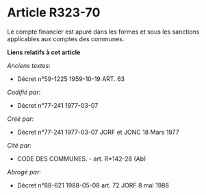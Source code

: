# Article R323-70

Le compte financier est apuré dans les formes et sous les sanctions applicables aux comptes des communes.

**Liens relatifs à cet article**

_Anciens textes_:

  - Décret n°59-1225 1959-10-19 ART. 63

_Codifié par_:

  - Décret n°77-241 1977-03-07

_Créé par_:

  - Décret n°77-241 1977-03-07 JORF et JONC 18 Mars 1977

_Cité par_:

  - CODE DES COMMUNES. - art. R*142-28 (Ab)

_Abrogé par_:

  - Décret n°88-621 1988-05-08 art. 72 JORF 8 mai 1988
